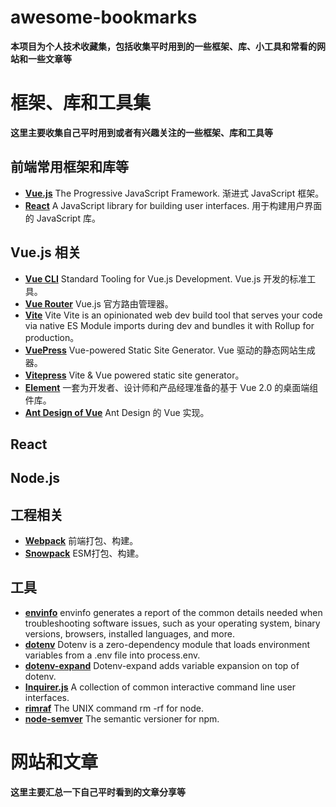 # awesome-bookmarks

**本项目为个人技术收藏集，包括收集平时用到的一些框架、库、小工具和常看的网站和一些文章等**

# 框架、库和工具集
**这里主要收集自己平时用到或者有兴趣关注的一些框架、库和工具等**

## 前端常用框架和库等
- [**Vue.js**](https://github.com/vuejs/vue) The Progressive JavaScript Framework. 渐进式 JavaScript 框架。
- [**React**](https://github.com/facebook/react) A JavaScript library for building user interfaces. 用于构建用户界面的 JavaScript 库。

## Vue.js 相关
- [**Vue CLI**](https://github.com/vuejs/vue-cli) Standard Tooling for Vue.js Development. Vue.js 开发的标准工具。
- [**Vue Router**](https://github.com/vuejs/vue-router) Vue.js 官方路由管理器。
- [**Vite**](https://github.com/vitejs/vite) Vite Vite is an opinionated web dev build tool that serves your code via native ES Module imports during dev and bundles it with Rollup for production。
- [**VuePress**](https://github.com/vuejs/vuepress) Vue-powered Static Site Generator. Vue 驱动的静态网站生成器。
- [**Vitepress**](https://github.com/vuejs/vitepress) Vite & Vue powered static site generator。
- [**Element**](https://github.com/ElemeFE/element) 一套为开发者、设计师和产品经理准备的基于 Vue 2.0 的桌面端组件库。
- [**Ant Design of Vue**](https://github.com/vueComponent/ant-design-vue) Ant Design 的 Vue 实现。
  
## React

## Node.js

## 工程相关
- [**Webpack**](https://github.com/webpack/webpack) 前端打包、构建。
- [**Snowpack**](https://github.com/pikapkg/snowpack) ESM打包、构建。

## 工具
- [**envinfo**](https://github.com/tabrindle/envinfo) envinfo generates a report of the common details needed when troubleshooting software issues, such as your operating system, binary versions, browsers, installed languages, and more.
- [**dotenv**](https://github.com/motdotla/dotenv) Dotenv is a zero-dependency module that loads environment variables from a .env file into process.env. 
- [**dotenv-expand**](https://www.npmjs.com/package/dotenv-expand) Dotenv-expand adds variable expansion on top of dotenv.
- [**Inquirer.js**](https://github.com/SBoudrias/Inquirer.js) A collection of common interactive command line user interfaces.
- [**rimraf**](https://github.com/isaacs/rimraf) The UNIX command rm -rf for node.
- [**node-semver**](https://github.com/npm/node-semver) The semantic versioner for npm.

# 网站和文章
**这里主要汇总一下自己平时看到的文章分享等**
